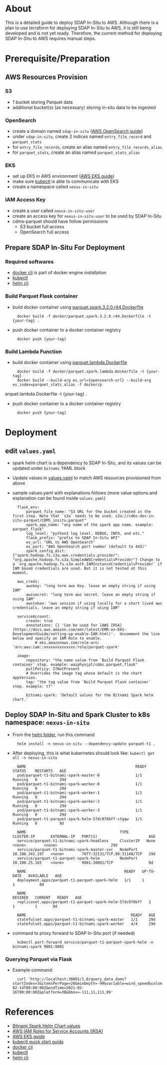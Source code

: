 # About
This is a detailed guide to deploy SDAP In-Situ to AWS. Although there is a plan to use terraform for deploying SDAP In-Situ to AWS, it is still being developed and is not yet ready. Therefore, the current method for deploying SDAP In-Situ to AWS requires manual steps.

# Prerequisite/Preparation
## AWS Resources Provision
### S3
- 1 bucket storing Parquet data
- additional bucket(s) (as necessary) storing in-situ data to be ingested
### OpenSearch
- create a domain named `sdap-in-situ` ([AWS OpenSearch guide](https://docs.aws.amazon.com/opensearch-service/latest/developerguide/gsg.html))
- under `sdap-in-situ`, create 2 indices named `entry_file_record` and `parquet_stats`
- for `entry_file_records`, create an alias named `entry_file_records_alias`
- for `parquet_stats`, create an alias named `parquet_stats_alias`
### EKS
- set up EKS in AWS environment ([AWS EKS guide](https://docs.aws.amazon.com/eks/latest/userguide/getting-started.html))
- make sure [kubectl](https://kind.sigs.k8s.io/docs/user/quick-start/) is able to communicate with EKS
- create a namespace called `nexus-in-situ`
### IAM Access Key
- create a user called `nexus-in-situ-user`
- create an access key for `nexus-in-situ-user` to be used by SDAP In-Situ
- cdms-parquet should have follow permissions
    - S3 bucket full access
    - OpenSearch full access
## Prepare SDAP In-Situ For Deployment
### Required softwares
- [docker cli](https://docs.docker.com/engine/install/) is part of docker engine installation
- [kubectl](https://kubernetes.io/docs/tasks/tools/install-kubectl-linux/)
- [helm cli](https://helm.sh/docs/intro/quickstart/)
### Build Parquet Flask container
- build docker container using [parquet.spark.3.2.0.r44.Dockerfile](docker/parquet.spark.3.2.0.r44.Dockerfile)

        docker build -f docker/parquet.spark.3.2.0.r44.Dockerfile -t {your-tag} .

- push docker container to a docker container registry

        docker push {your-tag}

### Build Lambda Function
- build docker container using [parquet.lambda.Dockerfile](docker/parquet.lambda.Dockerfile)

        docker build -f docker/parquet.spark.lambda.Dockerfile -t {your-tag}
        docker build --build-arg es_url={opensearch-url} --build-arg es_index=parquet_stats_alias -f docker/p
arquet.lambda.Dockerfile -t {your-tag} .

- push docker container to a docker container registry

        docker push {your-tag}

# Deployment
## edit `values.yaml`
- spark helm chart is a dependency to SDAP In-Situ, and its values can be updated under `bitnami` YAML block
- Update values in [values.yaml](k8s_spark/parquet.spark.helm/values.yaml) to match AWS resources provisioned from above
- sample values.yaml with explanations follows (more value options and explanation can be found inside `values.yaml`)

        flask_env:
            parquet_file_name: "S3 URL for the bucket created in the first step. Note that `s3a` needs to be used. s3a://cdms-dev-in-situ-parquet/CDMS_insitu.parquet"
            spark_app_name: "any name of the spark app name. example: parquet_flask"
            log_level: "python3 log level. DEBUG, INFO, and etc."
            flask_prefix: "prefix to SDAP In-Situ API"
            es_url: "URL to AWS OpenSearch"
            es_port: "AWS OpenSearch port number (default to 443)"
            spark_config_dict: {"spark.hadoop.fs.s3a.aws.credentials.provider": "org.apache.hadoop.fs.s3a.SimpleAWSCredentialsProvider"} Change to a `org.apache.hadoop.fs.s3a.auth.IAMInstanceCredentialsProvider` if IAM based credentials are used. But it is not tested at this moment.
    
        aws_creds:
            awskey: "long term aws Key. leave an empty string if using IAM"
            awssecret: "long term aws secret. leave an empty string if using IAM"
            awstoken: "aws session if using locally for a short lived aws credentials. leave an empty string if using IAM"

        serviceAccount:
            create: true
            annotations: {} 'Can be used for [AWS IRSA](https://docs.aws.amazon.com/emr/latest/EMR-on-EKS-DevelopmentGuide/setting-up-enable-IAM.html)'.  Uncomment the line below and specify an IAM Role to enable.
                # eks.amazonaws.com/role-arn: 'arn:aws:iam::xxxxxxxxxxxxxx:role/parquet-spark'

        image:
            repository: "the name value from `Build Parquet Flask container` step. example: waiphyojpl/cdms.parquet.flask"
            pullPolicy: IfNotPresent
            # Overrides the image tag whose default is the chart appVersion.
            tag: "the tag value from `Build Parquet Flask container` step. example: t7"

            bitnami-spark: 'Default values for the Bitnami Spark helm chart.'

## Deploy SDAP In-Situ and Spark Cluster to k8s namespace: `nexus-in-situ`
- From the [helm folder](k8s_spark/parquet.spark.helm), run this command

        helm install -n nexus-in-situ --dependency-update parquet-t1 .

- After deploying, this is what kubernetes should look like: `kubectl get all -n nexus-in-situ`

        NAME                                                 READY   STATUS    RESTARTS   AGE
        pod/parquet-t1-bitnami-spark-master-0                1/1     Running   0          29d
        pod/parquet-t1-bitnami-spark-worker-0                1/1     Running   0          29d
        pod/parquet-t1-bitnami-spark-worker-1                1/1     Running   0          29d
        pod/parquet-t1-bitnami-spark-worker-2                1/1     Running   0          29d
        pod/parquet-t1-bitnami-spark-worker-3                1/1     Running   0          29d
        pod/parquet-t1-parquet-spark-helm-57dc976bff-ctgqw   1/1     Running   0          8d
        
        NAME                                          TYPE        CLUSTER-IP       EXTERNAL-IP   PORT(S)                       AGE
        service/parquet-t1-bitnami-spark-headless     ClusterIP   None             <none>        <none>                        29d
        service/parquet-t1-bitnami-spark-master-svc   NodePort    10.100.241.197   <none>        7077:32131/TCP,80:31140/TCP   29d
        service/parquet-t1-parquet-spark-helm         NodePort    10.100.25.165    <none>        9801:30801/TCP                8d
        
        NAME                                            READY   UP-TO-DATE   AVAILABLE   AGE
        deployment.apps/parquet-t1-parquet-spark-helm   1/1     1            1           8d
        
        NAME                                                       DESIRED   CURRENT   READY   AGE
        replicaset.apps/parquet-t1-parquet-spark-helm-57dc976bff   1         1         1       8d
        
        NAME                                               READY   AGE
        statefulset.apps/parquet-t1-bitnami-spark-master   1/1     29d
        statefulset.apps/parquet-t1-bitnami-spark-worker   4/4     29d

- command to proxy forward to SDAP In-Situ port (if needed)

        kubectl port-forward service/parquet-t1-parquet-spark-helm -n bitnami-spark 9801:9801

### Querying Parquet via Flask
- Example command:
        
        curl 'http://localhost:30801/1.0/query_data_doms?startIndex=3&itemsPerPage=20&minDepth=-99&variable=wind_speed&columns=air_pressure&maxDepth=-1&startTime=2019-02-14T00:00:00Z&endTime=2021-02-16T00:00:00Z&platform=3B&bbox=-111,11,111,99'

# References
- [Bitnami Spark Helm Chart values](https://github.com/bitnami/charts/tree/master/bitnami/spark)
- [AWS IAM Roles for Service Accounts (IRSA)](https://docs.aws.amazon.com/emr/latest/EMR-on-EKS-DevelopmentGuide/setting-up-enable-IAM.html)
- [AWS EKS guide](https://docs.aws.amazon.com/eks/latest/userguide/getting-started.html)
- [kubectl quick start guide](https://kind.sigs.k8s.io/docs/user/quick-start/)
- [docker cli](https://docs.docker.com/engine/install/)
- [kubectl](https://kubernetes.io/docs/tasks/tools/install-kubectl-linux/)
- [helm cli](https://helm.sh/docs/intro/quickstart/)